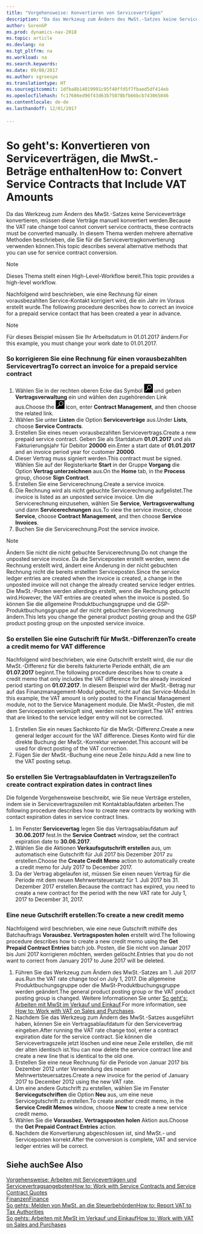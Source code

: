 ```yaml
---
title: "Vorgehensweise: Konvertieren von Serviceverträgen"
description: "Da das Werkzeug zum Ändern des MwSt.-Satzes keine Serviceverträge konvertieren, müssen diese Verträge manuell konvertiert werden. In diesem Thema werden mehrere alternative Methoden beschrieben, die Sie für die Servicevertragkonvertierung verwenden können."
author: SorenGP
ms.prod: dynamics-nav-2018
ms.topic: article
ms.devlang: na
ms.tgt_pltfrm: na
ms.workload: na
ms.search.keywords: 
ms.date: 09/08/2017
ms.author: sgroespe
ms.translationtype: HT
ms.sourcegitcommit: 1dfba8b14019991c95f40ffd5f7fbaed5df414eb
ms.openlocfilehash: fc17686ed96f43d63b75878bfb66bcb743065846
ms.contentlocale: de-de
ms.lasthandoff: 12/01/2017

---
```

# <a name="how-to-convert-service-contracts-that-include-vat-amounts"></a><span data-ttu-id="277a6-104">So geht's: Konvertieren von Serviceverträgen, die MwSt.-Beträge enthalten</span><span class="sxs-lookup"><span data-stu-id="277a6-104">How to: Convert Service Contracts that Include VAT Amounts</span></span>
<span data-ttu-id="277a6-105">Da das Werkzeug zum Ändern des MwSt.-Satzes keine Serviceverträge konvertieren, müssen diese Verträge manuell konvertiert werden.</span><span class="sxs-lookup"><span data-stu-id="277a6-105">Because the VAT rate change tool cannot convert service contracts, these contracts must be converted manually.</span></span> <span data-ttu-id="277a6-106">In diesem Thema werden mehrere alternative Methoden beschrieben, die Sie für die Servicevertragkonvertierung verwenden können.</span><span class="sxs-lookup"><span data-stu-id="277a6-106">This topic describes several alternative methods that you can use for service contract conversion.</span></span>  

> [!NOTE]  
>  <span data-ttu-id="277a6-107">Dieses Thema stellt einen High-Level-Workflow bereit.</span><span class="sxs-lookup"><span data-stu-id="277a6-107">This topic provides a high-level workflow.</span></span>  

 <span data-ttu-id="277a6-108">Nachfolgend wird beschrieben, wie eine Rechnung für einen vorausbezahlten Service-Kontakt korrigiert wird, die ein Jahr im Voraus erstellt wurde.</span><span class="sxs-lookup"><span data-stu-id="277a6-108">The following procedure describes how to correct an invoice for a prepaid service contact that has been created a year in advance.</span></span>  

> [!NOTE]  
>  <span data-ttu-id="277a6-109">Für dieses Beispiel müssen Sie Ihr Arbeitsdatum in 01.01.2017 ändern.</span><span class="sxs-lookup"><span data-stu-id="277a6-109">For this example, you must change your work date to 01.01.2017.</span></span>  

### <a name="to-correct-an-invoice-for-a-prepaid-service-contract"></a><span data-ttu-id="277a6-110">So korrigieren Sie eine Rechnung für einen vorausbezahlten Servicevertrag</span><span class="sxs-lookup"><span data-stu-id="277a6-110">To correct an invoice for a prepaid service contract</span></span>  
1. <span data-ttu-id="277a6-111">Wählen Sie in der rechten oberen Ecke das Symbol ![Nach Seite oder Bericht suchen](media/ui-search/search_small.png "Nach Seite oder Bericht suchen") und geben **Vertragsverwaltung** ein und wählen den zugehörenden Link aus.</span><span class="sxs-lookup"><span data-stu-id="277a6-111">Choose the ![Search for Page or Report](media/ui-search/search_small.png "Search for Page or Report icon") icon, enter **Contract Management**, and then choose the related link.</span></span>  
2. <span data-ttu-id="277a6-112">Wählen Sie unter **Listen** die Option **Serviceverträge** aus.</span><span class="sxs-lookup"><span data-stu-id="277a6-112">Under **Lists**, choose **Service Contracts**.</span></span>  
3. <span data-ttu-id="277a6-113">Erstellen Sie eines neuen vorausbezahlten Servicevertrags.</span><span class="sxs-lookup"><span data-stu-id="277a6-113">Create a new prepaid service contract.</span></span> <span data-ttu-id="277a6-114">Geben Sie als Startdatum **01.01.2017** und als Fakturierungsjahr für Debitor **20000** ein.</span><span class="sxs-lookup"><span data-stu-id="277a6-114">Enter a start date of **01.01.2017** and an invoice period year for customer **20000**.</span></span>  
4. <span data-ttu-id="277a6-115">Dieser Vertrag muss signiert werden.</span><span class="sxs-lookup"><span data-stu-id="277a6-115">This contract must be signed.</span></span> <span data-ttu-id="277a6-116">Wählen Sie auf der Registerkarte **Start** in der Gruppe **Vorgang** die Option **Vertrag unterzeichnen** aus.</span><span class="sxs-lookup"><span data-stu-id="277a6-116">On the **Home** tab, in the **Process** group, choose **Sign Contract**.</span></span>  
5. <span data-ttu-id="277a6-117">Erstellen Sie eine Servicerechnung.</span><span class="sxs-lookup"><span data-stu-id="277a6-117">Create a service invoice.</span></span>
6. <span data-ttu-id="277a6-118">Die Rechnung wird als nicht gebuchte Servicerechnung aufgelistet.</span><span class="sxs-lookup"><span data-stu-id="277a6-118">The invoice is listed as an unposted service invoice.</span></span> <span data-ttu-id="277a6-119">Um die Servicerechnung einzusehen, wählen Sie **Service**, **Vertragsverwaltung** und dann **Servicerechnungen** aus.</span><span class="sxs-lookup"><span data-stu-id="277a6-119">To view the service invoice, choose **Service**, choose **Contract Management**, and then choose **Service Invoices**.</span></span>  
7. <span data-ttu-id="277a6-120">Buchen Sie die Servicerechnung.</span><span class="sxs-lookup"><span data-stu-id="277a6-120">Post the service invoice.</span></span>  

> [!NOTE]  
>  <span data-ttu-id="277a6-121">Ändern Sie nicht die nicht gebuchte Servicerechnung.</span><span class="sxs-lookup"><span data-stu-id="277a6-121">Do not change the unposted service invoice.</span></span> <span data-ttu-id="277a6-122">Da die Serviceposten erstellt werden, wenn die Rechnung erstellt wird, ändert eine Änderung in der nicht gebuchten Rechnung nicht die bereits erstellten Serviceposten.</span><span class="sxs-lookup"><span data-stu-id="277a6-122">Since the service ledger entries are created when the invoice is created, a change in the unposted invoice will not change the already created service ledger entries.</span></span> <span data-ttu-id="277a6-123">Die MwSt.-Posten werden allerdings erstellt, wenn die Rechnung gebucht wird.</span><span class="sxs-lookup"><span data-stu-id="277a6-123">However, the VAT entries are created when the invoice is posted.</span></span> <span data-ttu-id="277a6-124">So können Sie die allgemeine Produktbuchungsgruppe und die GSP-Produktbuchungsgruppe auf der nicht gebuchten Servicerechnung ändern.</span><span class="sxs-lookup"><span data-stu-id="277a6-124">This lets you change the general product posting group and the GSP product posting group on the unposted service invoice.</span></span>  

### <a name="to-create-a-credit-memo-for-vat-difference"></a><span data-ttu-id="277a6-125">So erstellen Sie eine Gutschrift für MwSt.-Differenzen</span><span class="sxs-lookup"><span data-stu-id="277a6-125">To create a credit memo for VAT difference</span></span>  
<span data-ttu-id="277a6-126">Nachfolgend wird beschrieben, wie eine Gutschrift erstellt wird, die nur die MwSt.-Differenz für die bereits fakturierte Periode enthält, die am **01.07.2017** beginnt.</span><span class="sxs-lookup"><span data-stu-id="277a6-126">The following procedure describes how to create a credit memo that only includes the VAT difference for the already invoiced period starting on **01.07.2017**.</span></span> <span data-ttu-id="277a6-127">In diesem Beispiel wird der MwSt.-Betrag nur auf das Finanzmanagement-Modul gebucht, nicht auf das Service-Modul.</span><span class="sxs-lookup"><span data-stu-id="277a6-127">In this example, the VAT amount is only posted to the Financial Management module, not to the Service Management module.</span></span> <span data-ttu-id="277a6-128">Die MwSt.-Posten, die mit dem Serviceposten verknüpft sind, werden nicht korrigiert.</span><span class="sxs-lookup"><span data-stu-id="277a6-128">The VAT entries that are linked to the service ledger entry will not be corrected.</span></span>  

1. <span data-ttu-id="277a6-129">Erstellen Sie ein neues Sachkonto für die MwSt.-Differenz.</span><span class="sxs-lookup"><span data-stu-id="277a6-129">Create a new general ledger account for the VAT difference.</span></span> <span data-ttu-id="277a6-130">Dieses Konto wird für die direkte Buchung der MwSt.-Korrektur verwendet.</span><span class="sxs-lookup"><span data-stu-id="277a6-130">This account will be used for direct posting of the VAT correction.</span></span>  
2. <span data-ttu-id="277a6-131">Fügen Sie der MwSt.-Buchung eine neue Zeile hinzu.</span><span class="sxs-lookup"><span data-stu-id="277a6-131">Add a new line to the VAT posting setup.</span></span>  

### <a name="to-create-contract-expiration-dates-in-contract-lines"></a><span data-ttu-id="277a6-132">So erstellen Sie Vertragsablaufdaten in Vertragszeilen</span><span class="sxs-lookup"><span data-stu-id="277a6-132">To create contract expiration dates in contract lines</span></span>  
<span data-ttu-id="277a6-133">Die folgende Vorgehensweise beschreibt, wie Sie neue Verträge erstellen, indem sie in Servicevertragszeilen mit Kontaktablaufdaten arbeiten.</span><span class="sxs-lookup"><span data-stu-id="277a6-133">The following procedure describes how to create new contracts by working with contact expiration dates in service contract lines.</span></span>  

1. <span data-ttu-id="277a6-134">Im Fenster **Servicevertag** legen Sie das Vertragsablaufdatum auf **30.06.2017** fest.</span><span class="sxs-lookup"><span data-stu-id="277a6-134">In the **Service Contract** window, set the contract expiration date to **30.06.2017**.</span></span>  
2. <span data-ttu-id="277a6-135">Wählen Sie die Aktionen **Verkaufsgutschrift erstellen** aus, um automatisch eine Gutschrift für Juli 2017 bis Dezember 2017 zu erstellen.</span><span class="sxs-lookup"><span data-stu-id="277a6-135">Choose the **Create Credit Memo** action to automatically create a credit memo for July 2017 to December 2017.</span></span>  
3. <span data-ttu-id="277a6-136">Da der Vertrag abgelaufen ist, müssen Sie einen neuen Vertrag für die Periode mit dem neuen Mehrwertsteuersatz für 1. Juli 2017 bis 31. Dezember 2017 erstellen.</span><span class="sxs-lookup"><span data-stu-id="277a6-136">Because the contract has expired, you need to create a new contract for the period with the new VAT rate for July 1, 2017 to December 31, 2017.</span></span>  

### <a name="to-create-a-new-credit-memo"></a><span data-ttu-id="277a6-137">Eine neue Gutschrift erstellen:</span><span class="sxs-lookup"><span data-stu-id="277a6-137">To create a new credit memo</span></span>  
<span data-ttu-id="277a6-138">Nachfolgend wird beschrieben, wie eine neue Gutschrift mithilfe des Batchauftrags **Vorausbez. Vertragsposten holen** erstellt wird.</span><span class="sxs-lookup"><span data-stu-id="277a6-138">The following procedure describes how to create a new credit memo using the **Get Prepaid Contract Entries** batch job.</span></span> <span data-ttu-id="277a6-139">Posten, die Sie nicht von Januar 2017 bis Juni 2017 korrigieren möchten, werden gelöscht.</span><span class="sxs-lookup"><span data-stu-id="277a6-139">Entries that you do not want to correct from January 2017 to June 2017 will be deleted.</span></span>  

1. <span data-ttu-id="277a6-140">Führen Sie das Werkzeug zum Ändern des MwSt.-Satzes am 1. Juli 2017 aus.</span><span class="sxs-lookup"><span data-stu-id="277a6-140">Run the VAT rate change tool on July 1, 2017.</span></span> <span data-ttu-id="277a6-141">Die allgemeine Produktbuchungsgruppe oder die MwSt-Produktbuchungsgruppe werden geändert.</span><span class="sxs-lookup"><span data-stu-id="277a6-141">The general product posting group or the VAT product posting group is changed.</span></span> <span data-ttu-id="277a6-142">Weitere Informationen Sie unter [So geht's: Arbeiten mit MwSt im Verkauf und Einkauf](finance-work-with-vat.md).</span><span class="sxs-lookup"><span data-stu-id="277a6-142">For more information, see [How to: Work with VAT on Sales and Purchases](finance-work-with-vat.md).</span></span>  
2. <span data-ttu-id="277a6-143">Nachdem Sie das Werkzeug zum Ändern des MwSt.-Satzes ausgeführt haben, können Sie ein Vertragsablaufdatum für den Servicevertrag eingeben.</span><span class="sxs-lookup"><span data-stu-id="277a6-143">After running the VAT rate change tool, enter a contract expiration date for the service contract.</span></span> <span data-ttu-id="277a6-144">Sie können die Servicevertragszeile jetzt löschen und eine neue Zeile erstellen, die mit der alten identisch ist.</span><span class="sxs-lookup"><span data-stu-id="277a6-144">You can now delete the service contract line and create a new line that is identical to the old one.</span></span>  
3. <span data-ttu-id="277a6-145">Erstellen Sie eine neue Rechnung für die Periode von Januar 2017 bis Dezember 2012 unter Verwendung des neuen Mehrwertsteuersatzes.</span><span class="sxs-lookup"><span data-stu-id="277a6-145">Create a new invoice for the period of January 2017 to December 2012 using the new VAT rate.</span></span>  
4. <span data-ttu-id="277a6-146">Um eine andere Gutschrift zu erstellen, wählen Sie im Fenster **Servicegutschriften** die Option **Neu** aus, um eine neue Servicegutschrift zu erstellen.</span><span class="sxs-lookup"><span data-stu-id="277a6-146">To create another credit memo, in the **Service Credit Memos** window, choose **New** to create a new service credit memo.</span></span>  
5. <span data-ttu-id="277a6-147">Wählen Sie die **Vorausbez. Vertragsposten holen** Aktion aus.</span><span class="sxs-lookup"><span data-stu-id="277a6-147">Choose the **Get Prepaid Contract Entries** action.</span></span>  
6. <span data-ttu-id="277a6-148">Nachdem die Konvertierung abgeschlossen ist, sind MwSt.- und Serviceposten korrekt.</span><span class="sxs-lookup"><span data-stu-id="277a6-148">After the conversion is complete, VAT and service ledger entries will be correct.</span></span>  

## <a name="see-also"></a><span data-ttu-id="277a6-149">Siehe auch</span><span class="sxs-lookup"><span data-stu-id="277a6-149">See Also</span></span>  
[<span data-ttu-id="277a6-150">Vorgehensweise: Arbeiten mit Serviceverträgen und Servicevertragsangeboten</span><span class="sxs-lookup"><span data-stu-id="277a6-150">How to: Work with Service Contracts and Service Contract Quotes</span></span>](service-how-to-create-service-contracts-and-service-contract-quotes.md)  
[<span data-ttu-id="277a6-151">Finanzen</span><span class="sxs-lookup"><span data-stu-id="277a6-151">Finance</span></span>](finance.md)  
[<span data-ttu-id="277a6-152">So gehts: Melden von MwSt. an die Steuerbehörden</span><span class="sxs-lookup"><span data-stu-id="277a6-152">How to: Report VAT to Tax Authorities</span></span>](finance-how-report-vat.md)  
[<span data-ttu-id="277a6-153">So gehts: Arbeiten mit MwSt im Verkauf und Einkauf</span><span class="sxs-lookup"><span data-stu-id="277a6-153">How to: Work with VAT on Sales and Purchases</span></span>](finance-work-with-vat.md)  

